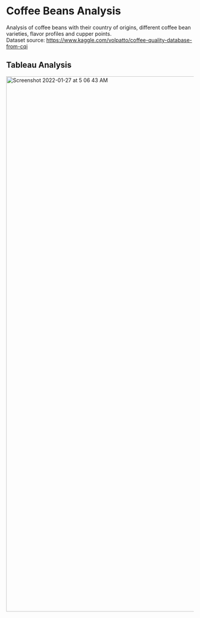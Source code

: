# Coffee Beans Analysis
Analysis of coffee beans with their country of origins, different coffee bean varieties, flavor profiles and cupper points. </br>
Dataset source: https://www.kaggle.com/volpatto/coffee-quality-database-from-cqi 

## Tableau Analysis

<img width="1440" alt="Screenshot 2022-01-27 at 5 06 43 AM" src="https://user-images.githubusercontent.com/69747121/151247657-4f410f25-f3f0-4237-9c5b-302dbe50958b.png">
